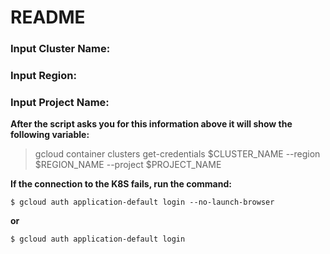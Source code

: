 # README

### Input Cluster Name:

### Input Region:

### Input Project Name:

**After the script asks you for this information above it will show the following variable:**

> gcloud container clusters get-credentials $CLUSTER_NAME --region $REGION_NAME --project $PROJECT_NAME

**If the connection to the K8S fails, run the command:**

`$ gcloud auth application-default login --no-launch-browser`

**or**

`$ gcloud auth application-default login`